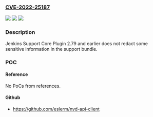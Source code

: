 ### [CVE-2022-25187](https://cve.mitre.org/cgi-bin/cvename.cgi?name=CVE-2022-25187)
![](https://img.shields.io/static/v1?label=Product&message=Jenkins%20Support%20Core%20Plugin&color=blue)
![](https://img.shields.io/static/v1?label=Version&message=n%2Fa&color=blue)
![](https://img.shields.io/static/v1?label=Vulnerability&message=CWE-212%3A%20Improper%20Removal%20of%20Sensitive%20Information%20Before%20Storage%20or%20Transfer&color=brighgreen)

### Description

Jenkins Support Core Plugin 2.79 and earlier does not redact some sensitive information in the support bundle.

### POC

#### Reference
No PoCs from references.

#### Github
- https://github.com/eslerm/nvd-api-client


